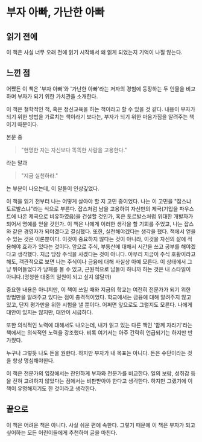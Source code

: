 # 부자 아빠, 가난한 아빠

## 읽기 전에

이 책은 사실 너무 오래 전에 읽기 시작해서 왜 읽게 되었는지 기억이 나질 않는다.

## 느낀 점

어쨌든 이 책은 '부자 아빠'와 '가난한 아빠'라는 저자의 경험에 등장하는 두 인물을 비교하며 부자가 되기 위한 가치관을 소개한다.

이 책은 철학적인 책, 혹은 정신교육을 하는 책이라고 할 수 있을 것 같다. 내용이 부자가 되기 위한 방법을 가르치는 책이라기 보다는, 부자가 되기 위한 마음가짐을 알려주는 책이기 때문이다.

본문 중

> "현명한 자는 자신보다 똑똑한 사람을 고용한다."

라는 말과

> "지금 실천하라."

는 부분이 나오는데, 이 말들이 인상깊었다.

이 책을 읽기 전부터 나는 어떻게 살아야 할 지 고민 중이었다. 나는 이 고민을 "잡스냐 토르발스냐"라는 식으로 부른다. 잡스처럼 남을 고용하여 자신만의 제국(기업을 파우스트에 나온 제국으로 비유하였음)을 건설할 것인가, 혹은 토르발스처럼 위대한 개발자가 되어서 명예를 얻을 것인가. 이 책은 나에게 이러한 생각을 할 기회를 주었고, 나는 잡스와 같은 경영자가 되야겠다고 결심했다. 또한, 실천해야겠다는 생각을 했다. 책에서 얻을 수 있는 것은 이론뿐이다. 이것이 중요하지 않다는 것이 아니라, 이것을 자신의 삶에 적용해야 효과가 있다는 것이다. 앞으로 주식, 부동산에 대해서 시간을 쓰고 공부를 해야겠다고 생각했다. 지금 당장 주식을 사겠다는 것이 아니다. 아무리 지금이 주식 호황이라고 해도, 객관적으로 보면 나는 주식이나 금융에 대해 사실상 아예 모른다. 이 상태에서 그냥 뛰어들었다가 낭패를 볼 수 있고, 근원적으로 남들이 하니까 하는 것은 내 스타일이 아니다.(멍청한 대중의 일원이 되고 싶지 않달까)

중요한 내용은 아니지만, 이 책이 쓰일 때와 지금의 학교는 여전히 전문가가 되기 위한 방법만을 알려주고 있다는 점이 충격적이었다. 학교에서는 금융에 대해 알려주지 않고 있고, 단지 평가만을 위한 시험을 낼 뿐이다. 어쩌면 앞으로도 그럴지도 모른다. 나에게 대안이 있지는 않지만, 대안이 시급하다.

또한 의식적인 노력에 대해서도 나오는데, 내가 읽고 있는 다른 책인 '함께 자라기'라는 책에서는 의식적인 노력을 강조했다. 비록 여기서는 아주 간략히 언급되기는 하지만 반가웠다.

누구나 그렇듯 나도 돈을 원한다. 하지만 부자가 내 목표는 아니다. 돈은 수단이라는 것을 항상 명심해야한다.

이 책은 전문가의 입장에서는 잔인하게 부자와 전문가를 비교한다. 일의 보람, 성취감 등을 전혀 고려하지 않았다는 점에서는 비판받아야 한다고 생각한다. 하지만 그랬기에 이 책이 유명해지기도 한 것이라고 생각한다.

## 끝으로

이 책은 어려운 책은 아니다. 사실 쉬운 편에 속한다. 그렇기 때문에 이 책은 부자가 되고 싶어하는 모든 어린이들에게 추천하며 글을 마친다.
